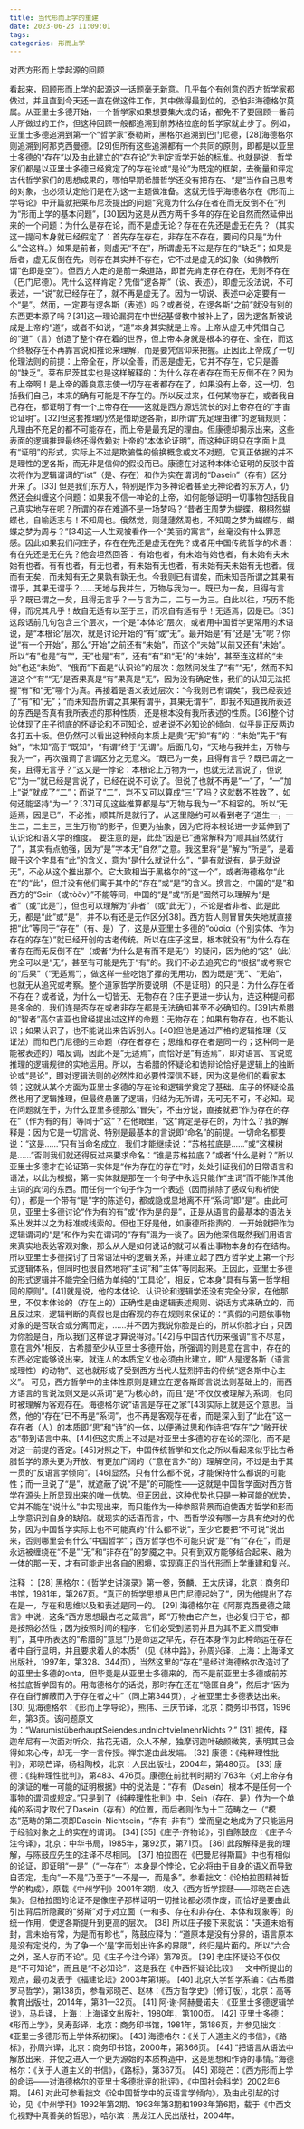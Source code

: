 ```yaml
---
title: 当代形而上学的重建
date: 2023-06-23 11:09:01
tags:
categories: 形而上学
---
```

对西方形而上学起源的回顾

看起来，回顾形而上学的起源这一话题毫无新意。几乎每个有创意的西方哲学家都做过，并且直到今天还一直在做这件工作，其中做得最到位的，恐怕非海德格尔莫属。从亚里士多德开始，一个哲学家如果想要集大成的话，都免不了要回顾一番前人所做过的工作，但这种回顾一般都追溯到前苏格拉底的哲学家就止步了。例如，亚里士多德追溯到第一个“哲学家”泰勒斯，黑格尔追溯到巴门尼德，[28]海德格尔则追溯到阿那克西曼德。[29]但所有这些追溯都有一个共同的原则，即都是以亚里士多德的“存在”以及由此建立的“存在论”为判定哲学开始的标准。也就是说，哲学家们都是以亚里士多德已经奠定了的存在论或“是论”为既定的框架，去衡量和评定古代哲学家们的思想成果的，哪怕早期希腊哲学还没有把存在、“是”当作自己思考的对象，也必须认定他们是在为这一主题做准备。这就无怪乎海德格尔在《形而上学导论》中开篇就把莱布尼茨提出的问题“究竟为什么存在者在而无反倒不在”列为“形而上学的基本问题”，[30]因为这是从西方两千多年的存在论自然而然延伸出来的一个问题：为什么是存在论，而不是虚无论？存在在先还是虚无在先？（其实这一提问本身就已经假定了：首先存在存在，非存在不存在，要问的只是“为什么”会这样。）如果是前者，则虚无“不在”，所谓虚无不过是存在的“缺乏”；如果是后者，虚无反倒在先，则存在其实并不存在，它不过是虚无的幻象（如佛教所谓“色即是空”）。但西方人走的是前一条道路，即首先肯定存在存在，无则不存在（巴门尼德）。凭什么这样肯定？凭借“逻各斯”（说、表述），即虚无没法说，不可表述，一“说”就已经存在了，就不再是虚无了。因为一切说、表述中必定要有一个“是”。然而，一定要有逻各斯（表述）吗？或者说，在逻各斯“之前”就没有别的东西更本源了吗？[31]这一理论漏洞在中世纪基督教中被补上了，因为逻各斯被说成是上帝的“道”，或者不如说，“道”本身其实就是上帝。上帝从虚无中凭借自己的“道”（言）创造了整个存在着的世界，但上帝本身就是根本的存在、全在，而这个终极存在不再靠言说和推论来理解，而是要凭信仰来把握。正因此上帝成了一切伦理法则的前提：上帝全在，所以全善，而恶是虚无，它并不存在，它只是善的“缺乏”。莱布尼茨其实也是这样解释的：为什么存在者存在而无反倒不在？因为有上帝啊！是上帝的善良意志使一切存在者都存在了，如果没有上帝，这一切，包括我们自己，本来的确有可能是不存在的。所以反过来，任何某物存在，或者我自己存在，都证明了有一个上帝存在——这就是西方源远流长的对上帝存在的“宇宙论证明”。[32]但这套推理仍然是借助逻各斯，即所谓“充足理由律”的逻辑规则：凡理由不充足的都不可能存在，而上帝是最充足的理由。但康德却揭示出来，这些表面的逻辑推理最终还得依赖对上帝的“本体论证明”，而这种证明只在字面上具有“证明”的形式，实际上不过是欺骗性的偷换概念或文不对题，它真正依据的并不是理性的逻各斯，而无非是信仰的假设而已。康德在对这种本体论证明的反驳中首次将作为逻辑谓词的“ist”（是、存在）和作为实在谓词的“Dasein”（存有）区分开来了。[33]
但是我们东方人，特别是作为多神论者甚至无神论者的东方人，仍然还会纠缠这个问题：如果我不信一神论的上帝，如何能够证明一切事物包括我自己真实地存在呢？所谓的存在难道不是一场梦吗？“昔者庄周梦为蝴蝶，栩栩然蝴蝶也，自喻适志与！不知周也。俄然觉，则蘧蘧然周也，不知周之梦为蝴蝶与，蝴蝶之梦为周与？”[34]这一人生观被看作一个“美丽的寓言”，丝毫没有什么罪恶感。因此如果我们问庄子，存在在先还是虚无在先？或者用中国传统哲学的术语：有在先还是无在先？他会坦然回答：
有始也者，有未始有始也者，有未始有夫未始有也者。有有也者，有无也者，有未始有无也者，有未始有夫未始有无也者。俄而有无矣，而未知有无之果孰有孰无也。今我则已有谓矣，而未知吾所谓之其果有谓乎，其果无谓乎？......天地与我并生，万物与我为一。既已为一矣，且得有言乎？既已谓之一矣，且得无言乎？一与言为二，二与一为三。自此以往，巧历不能得，而况其凡乎！故自无适有以至于三，而况自有适有乎！无适焉，因是已。[35]
这段话前几句包含三个层次，一个是“本体论”层次，或者用中国哲学更常用的术语说，是“本根论”层次，就是讨论开始的“有”或“无”。最开始是“有”还是“无”呢？你说“有一个开始”，那么“开始”之前还有“未始”，而这个“未始”以前又还有“未始”。所以“有”也是“有”“，无”也是“有”，还有“有”和“无”的“未始”，甚至连这样的“未始”也还“未始”。“俄而”下面是“认识论”的层次：忽然间发生了“有”“无”，然而不知道这个“有”“无”是否果真是“有”果真是“无”，因为没有确定性，我们的认知无法把握“有”和“无”哪个为真。再接着是语义表述层次：“今我则已有谓矣”，我已经表述了“有”和“无”；“而未知吾所谓之其果有谓乎，其果无谓乎”，即我不知道我所表述的东西是否真有我所表述的那种性质，还是根本没有我所表述的性质。[36]整个讨论体现了庄子彻底的怀疑论和不可知论，或者说不必知论的倾向，似乎是正反两边各打五十板。但仍然可以看出这种倾向本质上是贵“无”抑“有”的：“未始”先于“有始”，“未知”高于“既知”，“有谓”终于“无谓”。后面几句，“天地与我并生，万物与我为一”，再次强调了言谓区分之无意义。“既已为一矣，且得有言乎？既已谓之一矣，且得无言乎？”这又是一悖论：本根论上万物为一，也就无法言说了，但说它“为一”就已经是言说了，已经在说不可说了。但说了也就不再是“一”了，“一”加上“说”就成了“二”；而说了“二”，岂不又可以算成“三”了吗？这就数不胜数了，如何还能坚持“为一”？[37]可见这些推算都是与“万物与我为一”不相容的。所以“无适焉，因是已”，不必推，顺其所是就行了。从这里隐约可以看到老子“道生一，一生二，二生三，三生万物”的影子，但更为抽象，因为它将本根论进一步延伸到了认识论和语义学的维度。
要注意的是，此处“因是已”通常解释为“顺其自然就行了”，其实有点勉强，因为“是”字本无“自然”之意。我这里将“是”解为“所是”，是着眼于这个字具有“此”的含义，意为“是什么就说什么”，“是有就说有，是无就说无”，不必从这个推出那个。它大致相当于黑格尔的“这一个”，或者海德格尔“此在”的“此”，但并没有他们寓于其中的“存在”或“是”的含义。换言之，中国的“是”和西方的“Sein（或τòὄν）”不能等同，中国的“是”或“所是”固然可以理解为“是者”（或“此是”），但也可以理解为“非者”（或“此无”），不论是者非者、此是此无，都是“此”或“是”，并不以有还是无作区分[38]。西方哲人则冒冒失失地就直接把“此”等同于“存在”（有、是）了，这是从亚里士多德的“οὐσία（个别实体、作为存在的存在）”就已经开创的古老传统。所以在庄子这里，根本就没有“为什么存在者存在而无反倒不在”（或者“为什么是有而不是无”）的疑问，因为他的“这”（此）完全可以是“无”，甚至有可能是先于“有”的。我们不必去追究它的“根据”或考察它的“后果”（“无适焉”），做这样一些吃饱了撑的无用功，因为既是“无”、“无始”，也就无从追究或考察。整个道家哲学所要说明（不是证明）的只是：为什么存在者不存在？或者说，为什么一切皆无、无物存在？庄子更进一步认为，连这种提问都是多余的，我们连是否存在或者非存在都是无法确知甚至不必确知的。[39]古希腊的“智者”高尔吉亚也曾经提出过这样的命题：无物存在；如果有物存在，也不能认识；如果认识了，也不能说出来告诉别人。[40]但他是通过严格的逻辑推理（反证法）而和巴门尼德的三命题（存在者存在；思维和存在者是同一的；这种同一是能被表述的）唱反调，因此不是“无适焉”，而恰好是“有适焉”，即对语言、言说或推理的逻辑规律的实地运用。所以，古希腊的怀疑论和诡辩论恰好是逻辑上的独断论或“是论”，即对逻辑法则的必然性和必要性深信不疑，因为这是他们的看家本领；这就从某个方面为亚里士多德的存在论和逻辑学奠定了基础。庄子的怀疑论虽然也用了逻辑推理，但最终悬置了逻辑，归结为无所谓，无可无不可，不必知。现在问题就在于，为什么亚里多德那么“冒失”，不由分说，直接就把“作为存在的存在”（作为有的有）等同于“这”？在他眼里，“这”肯定是存在的，为什么？我的解释是：因为它是一切言说、特别是最基本的言说即“命名”的前提。一切命名都要说：“这是......”只有当命名成立，我们才能继续说：“苏格拉底是......”或“这棵树是......”否则我们就还得反过来要求命名：“谁是苏格拉底？”或者“什么是树？”所以亚里士多德才在论证第一实体是“作为存在的存在”时，处处引证我们的日常语言和语法，以此为根据，第一实体就是那在一个句子中永远只能作“主词”而不能作其他主词的宾词的东西。而任何一个句子作为一个表述（因而排除了感叹句和祈使句），都是一个带有“是”字的陈述句，都或隐或显地离不开“系词”即“是”。由此可见，亚里士多德讨论“作为有的有”或“作为是的是”，正是从语言的最基本的语法关系出发并以之为标准或线索的。但也正好是他，如康德所指责的，一开始就把作为逻辑谓词的“是”和作为实在谓词的“存有”混为一谈了。因为他深信既然我们用语言来真实地表达客观对象，那么从人是如何说话的就可以看出事物本身的存在结构。所以亚里士多德探讨了日常语法中的逻辑关系，并建立起了西方哲学史上第一个形式逻辑体系，但同时也很自然地将“主词”和“主体”等同起来。正因此，亚里士多德的形式逻辑并不能完全归结为单纯的“工具论”，相反，它本身“具有与第一哲学相同的原则”。[41]就是说，他的本体论、认识论和逻辑学还没有完全分家，在他那里，不仅本体论的（存在上的）正确性是由逻辑表述规则、说话方式来确立的，而且反过来，逻辑判断的真假也是由客观的存在规则来保证的：“真假的问题依事物对象的是否联合或分离而定，......并不因为我说你脸是白的，所以你脸才白；只因为你脸是白，所以我们这样说才算说得对。”[42]与中国古代历来强调“言不尽意，意在言外”相反，古希腊至少从亚里士多德开始，所强调的则是意在言中，存在的东西必定能够说出来，就连人的本质定义也必须由此建立，即“人是逻各斯（语言或理性）的动物”。这也就形成了受到西方当代人猛烈抨击的传统“逻各斯中心主义”。
可见，西方哲学中的主体性原则是建立在逻各斯即言说法则基础上的，而西方语言的言说法则又是以系词“是”为核心的，而且“是”不仅仅被理解为系词，也同时被理解为客观存在。海德格尔说“语言是存在之家”[43]实际上就是这个意思。当然，他的“存在”已不再是“系词”，也不再是客观存在者，而是深入到了“此在”这一存在者（人）的本质即“思”和“诗”的一体，以便通过思和作诗把“存在”之“敞开状态”带到语言中来。[44]但这实质上不过是对亚里士多德的存在论的深化，而不是对这一前提的否定。[45]对照之下，中国传统哲学和文化之所以看起来似乎比古希腊哲学的源头更为开放、有更加广阔的（“意在言外”的）理解空间，不过是由于其一贯的“反语言学倾向”。[46]显然，只有什么都不说，才能保持什么都说的可能性；而一旦说了“是”，就遮蔽了说“不是”的可能性——这就是中国哲学面对西方哲学在源头上所显现出来的唯一优势。但正因此，这种优势也只是一种可能的优势，它并不能在“说什么”中实现出来，而只能作为一种参照背景而迫使西方哲学和形而上学意识到自身的缺陷。就现实的话语而言，中、西哲学没有哪一方具有绝对的优势，因为中国哲学实际上也不可能真的“什么都不说”，至少它要把“不可说”说出来，否则哪里会有什么“中国哲学”；西方哲学也不可能只说“是”“有”“存在”，而是永远被缠绕在“不是”“无”和“非存在”的梦魇之中。只有到双方能够结合起来、融为一体的那一天，才有可能走出各自的困境，实现真正的当代形而上学重建和复兴。

注释 ：
[28] 黑格尔：《哲学史讲演录》第一卷，贺麟、王太庆译，北京：商务印书馆，1981年，第267页。“真正的哲学思想从巴门尼德起始了”，因为他提出了存在是一，存在和思维以及和表述是同一的。
[29] 海德格尔在《阿那克西曼德之箴言》中说，这条“西方思想最古老之箴言”，即“万物由它产生，也必复归于它，都是按照必然性；因为按照时间的程序，它们必受到惩罚并且为其不正义而受审判”，其中所表达的“希腊的”意思“乃是命运之早先，存在本身作为此种命运在存在者中自行显明，并且要求着人的本质”（见《林中路》，孙周兴译，上海：上海译文出版社，1997年，第328、344页），当然这里的“存在”是经过海德格尔改造过了的亚里士多德的onta，但毕竟是从亚里士多德来的，而不是前亚里士多德或前苏格拉底哲学固有的。用海德格尔的话说，那时存在还在“隐匿自身”，然后才“因为存在自行解蔽而入于存在者之中”（同上第344页），才被亚里士多德表达出来。
[30] 见海德格尔：《形而上学导论》，熊伟、王庆节译，北京：商务印书馆，1996年，第3页。该问题原文为：“WarumistüberhauptSeiendesundnichtvielmehrNichts？”
[31] 据传，释迦牟尼有一次面对听众，拈花无语，众人不解，独摩诃迦叶破颜微笑，表明其已会得如来心传，却无一字一言传授。禅宗遂由此发端。
[32] 康德：《纯粹理性批判》，邓晓芒译，杨祖陶校，北京：人民出版社，2004年，第480页。
[33] 康德：《纯粹理性批判》，第483、476页。康德在前批判时期的1763年《对上帝存有的演证的唯一可能的证明根据》中的说法是：“存有（Dasein）根本不是任何一个事物的谓词或规定。”只是到了《纯粹理性批判》中，Sein（存在、是）作为一个单纯的系词才取代了Dasein（存有）的位置，而后者则作为十二范畴之一（“模态”范畴的第二项即Dasein-Nichtsein，“存有-非有”）堂而皇之地成为了只能运用于经验对象之上的实在的谓词。
[34] [35]《庄子·齐物论》，引自陈鼓应：《庄子今注今译》，北京：中华书局，1985年，第92页，第71页。
[36] 此段解释是我的理解，与陈鼓应先生的注译不尽相同。
[37] 柏拉图在《巴曼尼得斯篇》中也有相似的论证，即证明“一是”（“一存在”）本身是个悖论，它必将由于自身的语义而导致自否定，走向“一不是”乃至于“一不是一，而是多”。参看拙文：《论柏拉图精神哲学的构成》，原载《中州学刊》2001年3期，收入《西方哲学探赜——邓晓芒自选集》。但柏拉图的论证不是像庄子那样证明一切推论都必须作废，而恰好是要由此引出背后所隐藏的“努斯”对于对立面（一和多、存在和非存在、本体和现象等）的统一作用，使逻各斯提升到更高的层次。
[38] 所以庄子接下来就说：“夫道未始有封，言未始有常，为是而有畛也”，陈鼓应释为：“道原本是没有分界的，语言原本是没有定说的，为了争一个‘是’字而划出许多的界限”，终归是片面的。所以“六合之外，圣人存而不论”。见《庄子今注今译》第78页。
[39] 老庄怀疑论不仅仅是“不可知论”，而且是“不必知论”，这是我在《中西怀疑论比较》一文中所提出的观点，最初发表于《福建论坛》2003年第1期。
[40] 北京大学哲学系编：《古希腊罗马哲学》，第138页，参看邓晓芒、赵林：《西方哲学史》（修订版），北京：高等教育出版社，2014年，第31—32页。
[41] 阿·谢·阿赫曼诺夫：《亚里士多德逻辑学说》，马兵译，上海：上海译文出版社，1980年，第100页。
[42] 亚里士多德：《形而上学》，吴寿彭译，北京：商务印书馆，1981年，第186页，并参见拙文：《亚里士多德形而上学体系初探》。
[43] 海德格尔：《关于人道主义的书信》，《路标》，孙周兴译，北京：商务印书馆，2000年，第366页。
[44] “把语言从语法中解放出来，并使之进入一个更为源始的本质构造中，这是思想和作诗的事情。”海德格尔：《关于人道主义的书信》，《路标》，第367页。
[45] 邓晓芒：《西方形而上学的命运——对海德格尔的亚里士多德批评的批评》，《中国社会科学》2002年6期。
[46] 对此可参看拙文《论中国哲学中的反语言学倾向》，及由此引起的讨论，见《中州学刊》1992年第2期、1993年第3期和1993年第6期，载于《中西文化视野中真善美的哲思》，哈尔滨：黑龙江人民出版社，2004年。
